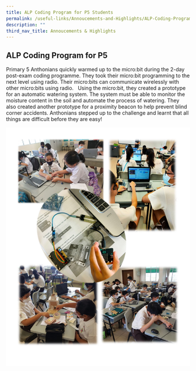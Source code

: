 ```yaml
---
title: ALP Coding Program for P5 Students
permalink: /useful-links/Annoucements-and-Highlights/ALP-Coding-Program-P5/
description: ""
third_nav_title: Annoucements & Highlights
---
```


## ALP Coding Program for P5

Primary 5 Anthonians quickly warmed up to the micro:bit during the 2-day post-exam coding programme. They took their micro:bit programming to the next level using radio. Their micro:bits can communicate wirelessly with other micro:bits using radio.   Using the micro:bit, they created a prototype for an automatic watering system. The system must be able to monitor the moisture content in the soil and automate the process of watering. They also created another prototype for a proximity beacon to help prevent blind corner accidents. Anthonians stepped up to the challenge and learnt that all things are difficult before they are easy!

![](/images/P5%20coding.jpeg)